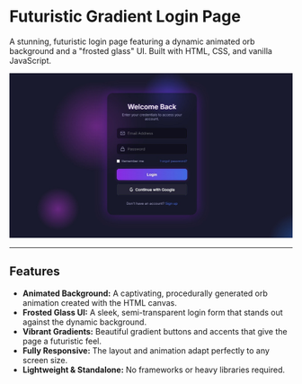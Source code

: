 # Futuristic Gradient Login Page

A stunning, futuristic login page featuring a dynamic animated orb background and a "frosted glass" UI. Built with HTML, CSS, and vanilla JavaScript.

![Login Page Showcase](screenshots/Marvel-template3.jpg)

---

## Features

* **Animated Background:** A captivating, procedurally generated orb animation created with the HTML canvas.
* **Frosted Glass UI:** A sleek, semi-transparent login form that stands out against the dynamic background.
* **Vibrant Gradients:** Beautiful gradient buttons and accents that give the page a futuristic feel.
* **Fully Responsive:** The layout and animation adapt perfectly to any screen size.
* **Lightweight & Standalone:** No frameworks or heavy libraries required.